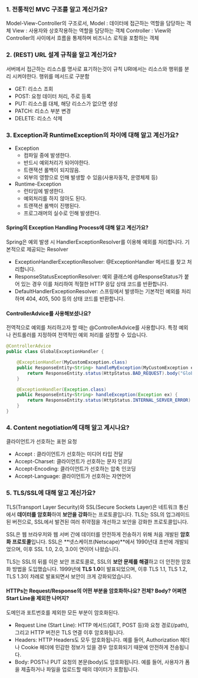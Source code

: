 ### 1. 전통적인 MVC 구조를 알고 계신가요?
Model-View-Controller의 구조로서, 
Model : 데이터에 접근하는 역할을 담당하는 객체
View : 사용자와 상호작용하는 역할을 담당하는 객체
Controller : View와 Controller의 사이에서 흐름을 통제하며 비즈니스 로직을 포함하는 객체

### 2. (REST) URL 설계 규칙을 알고 계신가요?
서버에서 접근하는 리소스를 명사로 표기하는것이 규칙
URI에서는 리소스와 행위를 분리 시켜야한다. 행위를 메서드로 구분함
- GET: 리소스 조회
- POST: 요청 데이터 처리, 주로 등록
- PUT: 리소스를 대체, 해당 리소스가 없으면 생성
- PATCH: 리소스 부분 변경
- DELETE: 리소스 삭제

### 3. Exception과 RuntimeException의 차이에 대해 알고 계신가요?
- Exception
  - 컴파일 중에 발생한다.
  - 반드시 예외처리가 되어야한다.
  - 트랜잭션 롤백이 되지않음.
  - 외부의 영향으로 인해 발생할 수 있음(사용자동작, 운영체제 등)
- Runtime-Exception
  - 런타임에 발생한다.
  - 예외처리를 하지 않아도 된다.
  - 트랜잭션 롤백이 진행된다.
  - 프로그래머의 실수로 인해 발생한다.

#### Spring의 Exception Handling Process에 대해 알고 계신가요?
Spring은 예외 발생 시 HandlerExceptionResolver를 이용해 예외를 처리합니다. 
기본적으로 제공되는 Resolver
- ExceptionHandlerExceptionResolver: @ExceptionHandler 메서드를 찾고 처리합니다.
- ResponseStatusExceptionResolver: 예외 클래스에 @ResponseStatus가 붙어 있는 경우 이를 처리하여 적절한 HTTP 응답 상태 코드를 반환합니다.
- DefaultHandlerExceptionResolver: 스프링에서 발생하는 기본적인 예외를 처리하며 404, 405, 500 등의 상태 코드를 반환합니다.

#### ControllerAdvice를 사용해보셨나요?
전역적으로 예외를 처리하고자 할 때는 @ControllerAdvice를 사용합니다. 특정 예외나 컨트롤러를 지정하여 전역적인 예외 처리를 설정할 수 있습니다.

```java
@ControllerAdvice
public class GlobalExceptionHandler {

    @ExceptionHandler(MyCustomException.class)
    public ResponseEntity<String> handleMyException(MyCustomException ex) {
        return ResponseEntity.status(HttpStatus.BAD_REQUEST).body("Global custom error message");
    }

    @ExceptionHandler(Exception.class)
    public ResponseEntity<String> handleException(Exception ex) {
        return ResponseEntity.status(HttpStatus.INTERNAL_SERVER_ERROR).body("An error occurred");
    }
}
```

### 4. Content negotiation에 대해 알고 계시나요?

클라이언트가 선호하는 표현 요청
- Accept : 클라이언트가 선호하는 미디어 타입 전달
- Accept-Charset: 클라이언트가 선호하는 문자 인코딩
- Accept-Encoding: 클라이언트가 선호하는 압축 인코딩
- Accept-Language: 클라이언트가 선호하는 자연언어
   
### 5. TLS/SSL에 대해 알고 계신가요?
TLS(Transport Layer Security)와 SSL(Secure Sockets Layer)은 네트워크 통신에서 **데이터를 암호화**하여 **보안을 강화**하는 프로토콜입니다. TLS는 SSL의 업그레이드된 버전으로, SSL에서 발견된 여러 취약점을 개선하고 보안을 강화한 프로토콜입니다.

SSL은 웹 브라우저와 웹 서버 간에 데이터를 안전하게 전송하기 위해 처음 개발된 **암호화 프로토콜**입니다. SSL은 **넷스케이프(Netscape)**에서 1990년대 초반에 개발되었으며, 이후 SSL 1.0, 2.0, 3.0이 연이어 나왔습니다. 

TLS는 SSL의 뒤를 이은 보안 프로토콜로, SSL의 **보안 문제를 해결**하고 더 안전한 암호화 방법을 도입했습니다. 1999년에 **TLS 1.0**이 발표되었으며, 이후 TLS 1.1, TLS 1.2, TLS 1.3이 차례로 발표되면서 보안이 크게 강화되었습니다.

#### HTTPs는 Request/Response의 어떤 부분을 암호화하나요? 전체? Body? 어쩌면 Start Line을 제외한 나머지?

도메인과 포트번호를 제외한 모든 부분이 암호화된다.
- Request Line (Start Line): HTTP 메서드(GET, POST 등)와 요청 경로(/path), 그리고 HTTP 버전은 TLS 연결 이후 암호화됩니다.
- Headers: HTTP Headers도 모두 암호화됩니다. 예를 들어, Authorization 헤더나 Cookie 헤더에 민감한 정보가 있을 경우 암호화되기 때문에 안전하게 전송됩니다.
- Body: POST나 PUT 요청의 본문(body)도 암호화됩니다. 예를 들어, 사용자가 폼을 제출하거나 파일을 업로드할 때의 데이터가 포함됩니다.
